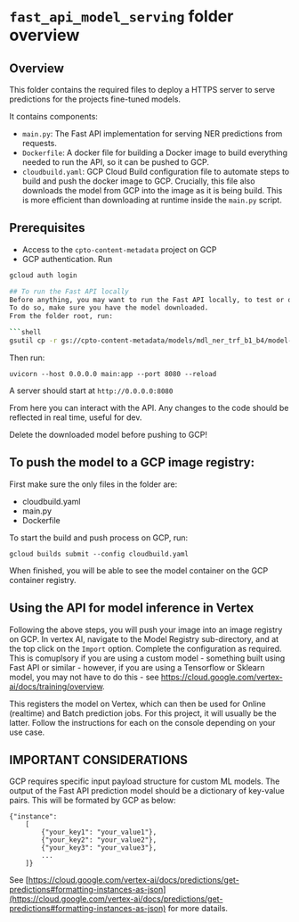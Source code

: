 # `fast_api_model_serving` folder overview

## Overview

This folder contains the required files to deploy a HTTPS server to serve predictions for the projects fine-tuned
models.

It contains components:
- `main.py`: The Fast API implementation for serving NER predictions from requests.
- `Dockerfile`: A docker file for building a Docker image to build everything needed to run the API, so it
  can be pushed to GCP.
- `cloudbuild.yaml`: GCP Cloud Build configuration file to automate steps to build and push the docker image to
  GCP. Crucially, this file also downloads the model from GCP into the image as it is being build. This is more
  efficient than downloading at runtime inside the `main.py` script.

## Prerequisites
- Access to the `cpto-content-metadata` project on GCP
- GCP authentication. Run

```bash 
gcloud auth login

## To run the Fast API locally
Before anything, you may want to run the Fast API locally, to test or during development.
To do so, make sure you have the model downloaded.
From the folder root, run:

```shell
gsutil cp -r gs://cpto-content-metadata/models/mdl_ner_trf_b1_b4/model-best .
```

Then run:

```shell
uvicorn --host 0.0.0.0 main:app --port 8080 --reload
```

A server should start at `http://0.0.0.0:8080`

From here you can interact with the API. Any changes to the code should be reflected in real time, useful for dev.

Delete the downloaded model before pushing to GCP!

## To push the model to a GCP image registry:

First make sure the only files in the folder are:
- cloudbuild.yaml
- main.py
- Dockerfile

To start the build and push process on GCP, run:
```shell
gcloud builds submit --config cloudbuild.yaml
```

When finished, you will be able to see the model container on the GCP container registry.

## Using the API for model inference in Vertex

Following the above steps, you will push your image into an image registry on GCP.
In vertex AI, navigate to the Model Registry sub-directory, and at the top click on the `Import` option.
Complete the configuration as required. This is comuplsory if you are using a custom model - something built using Fast API or similar - however, if you are using a Tensorflow or Sklearn model, you may not have to do this - see https://cloud.google.com/vertex-ai/docs/training/overview.

This registers the model on Vertex, which can then be used for Online (realtime) and Batch prediction jobs.
For this project, it will usually be the latter.
Follow the instructions for each on the console depending on your use case.

## IMPORTANT CONSIDERATIONS

GCP requires specific input payload structure for custom ML models.
The output of the Fast API prediction model should be a dictionary of key-value pairs.
This will be formated by GCP as below:
```
{"instance":
    [
        {"your_key1": "your_value1"},
        {"your_key2": "your_value2"},
        {"your_key3": "your_value3"},
        ...
    ]}
```
See [https://cloud.google.com/vertex-ai/docs/predictions/get-predictions#formatting-instances-as-json](https://cloud.google.com/vertex-ai/docs/predictions/get-predictions#formatting-instances-as-json) for more datails.
